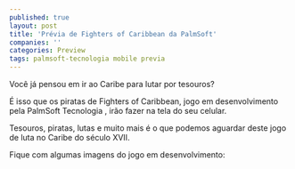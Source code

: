 ```yaml
---
published: true
layout: post
title: 'Prévia de Fighters of Caribbean da PalmSoft'
companies: ''
categories: Preview
tags: palmsoft-tecnologia mobile previa
---
```

Você já pensou em ir ao Caribe para lutar por tesouros?

É isso que os piratas de Fighters of Caribbean, jogo em desenvolvimento pela PalmSoft Tecnologia
, irão fazer na tela do seu celular.

Tesouros, piratas, lutas e muito mais é o que podemos aguardar deste jogo de luta no Caribe do século XVII.

Fique com algumas imagens do jogo em desenvolvimento:


 
 
